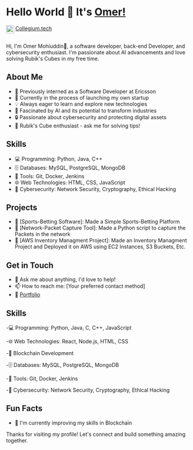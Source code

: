 
# Hello World 👋 It's [Omer!](https://personalwebsite-iqv9.onrender.com)

<a href="https://www.linkedin.com/in/omer-mohiuddin">
<img align="left" alt="Omer LinkedIn" width="22px" src="https://cdn-icons-png.flaticon.com/512/174/174857.png" />
</a>
<a href="https://collegium.tech">
Collegium.tech
</a>

<br />
<br />

Hi, I'm Omer Mohiuddin🙌, a software developer, back-end Developer, and cybersecurity enthusiast. I'm passionate about AI advancements and love solving Rubik's Cubes in my free time.

## About Me

- 🔭 Previously interned as a Software Developer at Ericsson
- 🚀 Currently in the process of launching my own startup
- 💡 Always eager to learn and explore new technologies
- 🧠 Fascinated by AI and its potential to transform industries
- 🔒 Passionate about cybersecurity and protecting digital assets
- 🧩 Rubik's Cube enthusiast - ask me for solving tips!

## Skills

- 💻 Programming: Python, Java, C++
- 🗄️ Databases: MySQL, PostgreSQL, MongoDB
- 🔧 Tools: Git, Docker, Jenkins
- 🌐 Web Technologies: HTML, CSS, JavaScript
- 🔐 Cybersecurity: Network Security, Cryptography, Ethical Hacking

## Projects

- 🌟 [Sports-Betting Software]: Made a Simple Sports-Betting Platform
- 🌟 [Network-Packet Capture Tool]: Made a Python script to capture the Packets in the network 
- 🌟 [AWS Inventory Managment Project]: Made an Inventory Managment Project and Deployed it on AWS using EC2 Instances, S3 Buckets, Etc. 

## Get in Touch

- 💬 Ask me about anything, I'd love to help!
- 📫 How to reach me: [Your preferred contact method]
- 📝 [Portfolio](https://personalwebsite-iqv9.onrender.com)

## Skills
-💻 Programming: Python, Java, C, C++, JavaScript

-🌐 Web Technologies: React, Node.js, HTML, CSS

-🔗 Blockchain Development

-🗄️ Databases: MySQL, PostgreSQL, MongoDB

-🔧 Tools: Git, Docker, Jenkins

-🔐 Cybersecurity: Network Security, Cryptography, Ethical Hacking

## Fun Facts
- 🌱 I'm currently improving my skills in Blockchain

Thanks for visiting my profile! Let's connect and build something amazing together.
